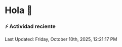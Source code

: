 # Hola 👋 

### :zap: Actividad reciente

<!--RECENT_ACTIVITY:start-->
<!--RECENT_ACTIVITY:end-->


<!--RECENT_ACTIVITY:last_update-->
Last Updated: Friday, October 10th, 2025, 12:21:17 PM
<!--RECENT_ACTIVITY:last_update_end-->

